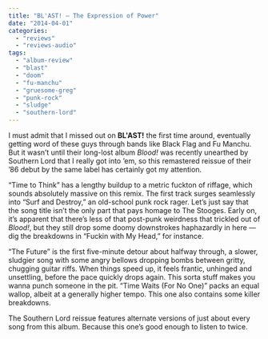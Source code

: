 ```yaml
---
title: "BL'AST! – The Expression of Power"
date: "2014-04-01"
categories: 
  - "reviews"
  - "reviews-audio"
tags: 
  - "album-review"
  - "blast"
  - "doom"
  - "fu-manchu"
  - "gruesome-greg"
  - "punk-rock"
  - "sludge"
  - "southern-lord"
---
```


I must admit that I missed out on **BL'AST!** the first time around, eventually getting word of these guys through bands like Black Flag and Fu Manchu. But it wasn’t until their long-lost album _Blood!_ was recently unearthed by Southern Lord that I really got into ’em, so this remastered reissue of their ’86 debut by the same label has certainly got my attention.

“Time to Think” has a lengthy buildup to a metric fuckton of riffage, which sounds absolutely massive on this remix. The first track surges seamlessly into “Surf and Destroy,” an old-school punk rock rager. Let’s just say that the song title isn’t the only part that pays homage to The Stooges. Early on, it’s apparent that there’s less of that post-punk weirdness that trickled out of _Blood!_, but they still drop some doomy downstrokes haphazardly in here — dig the breakdowns in “Fuckin with My Head,” for instance.

“The Future” is the first five-minute detour about halfway through, a slower, sludgier song with some angry bellows dropping bombs between gritty, chugging guitar riffs. When things speed up, it feels frantic, unhinged and unsettling, before the pace quickly drops again. This sorta stuff makes you wanna punch someone in the pit. “Time Waits (For No One)” packs an equal wallop, albeit at a generally higher tempo. This one also contains some killer breakdowns.

The Southern Lord reissue features alternate versions of just about every song from this album. Because this one’s good enough to listen to twice.

